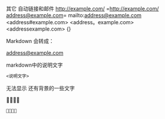 其它
自动链接和邮件
<http://example.com/> =<a href="http://example.com/">http://example.com/</a>
<address@example.com>= mailto:address@example.com
<address#example.com>
<address。example.com>
<addressexample.com>
{}

Markdown 会转成：

<a href="&#x6D;&#x61;i&#x6C;&#x74;&#x6F;:&#x61;&#x64;&#x64;&#x72;&#x65;
&#115;&#115;&#64;&#101;&#120;&#x61;&#109;&#x70;&#x6C;e&#x2E;&#99;&#111;
&#109;">&#x61;&#x64;&#x64;&#x72;&#x65;&#115;&#115;&#64;&#101;&#120;&#x61;&#109;&#x70;&#x6C;e&#x2E;&#99;&#111;&#109;</a>

<fsfssdsfsfsd> markdown中的说明文字 
```markdown
<说明文字>

```

无法显示 还有背景的一些文字



```markdown


```